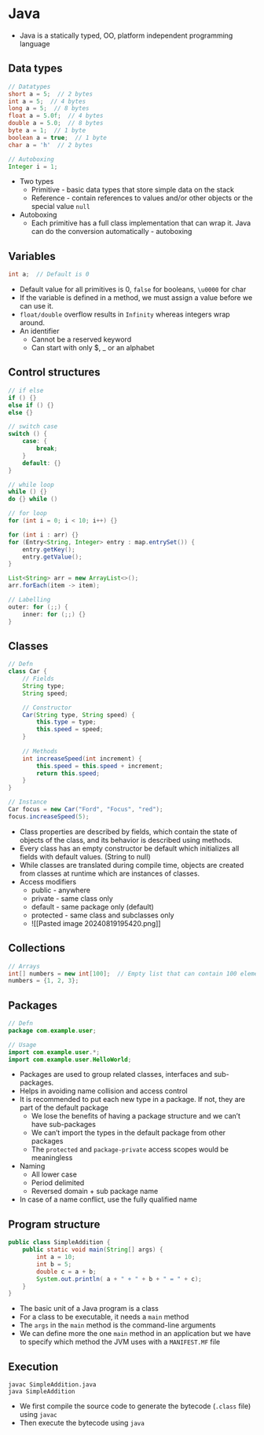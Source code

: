# Java

- Java is a statically typed, OO, platform independent programming language

## Data types

```java
// Datatypes
short a = 5;  // 2 bytes
int a = 5;  // 4 bytes
long a = 5;  // 8 bytes
float a = 5.0f;  // 4 bytes
double a = 5.0;  // 8 bytes
byte a = 1;  // 1 byte
boolean a = true;  // 1 byte
char a = 'h'  // 2 bytes

// Autoboxing
Integer i = 1;
```

- Two types
	- Primitive - basic data types that store simple data on the stack
	- Reference - contain references to values and/or other objects or the special value `null`
- Autoboxing
	- Each primitive has a full class implementation that can wrap it. Java can do the conversion automatically - autoboxing

## Variables

```java
int a;  // Default is 0
```

- Default value for all primitives is 0, `false` for booleans, `\u0000` for char
- If the variable is defined in a method, we must assign a value before we can use it.
- `float/double` overflow results in `Infinity` whereas integers wrap around.
- An identifier 
	- Cannot be a reserved keyword
	- Can start with only $, _ or an alphabet

## Control structures

```java
// if else
if () {}
else if () {}
else {}

// switch case
switch () {
	case: {
		break;
	}
	default: {}
}

// while loop
while () {}
do {} while ()

// for loop
for (int i = 0; i < 10; i++) {}

for (int i : arr) {}
for (Entry<String, Integer> entry : map.entrySet()) {
    entry.getKey();
    entry.getValue();
}

List<String> arr = new ArrayList<>();
arr.forEach(item -> item);

// Labelling
outer: for (;;) {
	inner: for (;;) {}
}
```

## Classes

```java
// Defn
class Car {
    // Fields
    String type;
    String speed;

    // Constructor
    Car(String type, String speed) {
        this.type = type;
        this.speed = speed;
    }
    
    // Methods
    int increaseSpeed(int increment) {
        this.speed = this.speed + increment;
        return this.speed;
    }
}

// Instance
Car focus = new Car("Ford", "Focus", "red");
focus.increaseSpeed(5);
```

- Class properties are described by fields, which contain the state of objects of the class, and its behavior is described using methods.
- Every class has an empty constructor be default which initializes all fields with default values. (String to null)
- While classes are translated during compile time, objects are created from classes at runtime which are instances of classes.
- Access modifiers
	- public - anywhere
	- private - same class only
	- default - same package only (default)
	- protected - same class and subclasses only
	- ![[Pasted image 20240819195420.png]]

## Collections

```java
// Arrays
int[] numbers = new int[100];  // Empty list that can contain 100 elements
numbers = {1, 2, 3};
```

## Packages

```java
// Defn
package com.example.user;

// Usage
import com.example.user.*;
import com.example.user.HelloWorld;
```

- Packages are used to group related classes, interfaces and sub-packages.
- Helps in avoiding name collision and access control
- It is recommended to put each new type in a package. If not, they are part of the default package
	- We lose the benefits of having a package structure and we can’t have sub-packages
	- We can’t import the types in the default package from other packages
	- The `protected` and `package-private` access scopes would be meaningless
- Naming
	- All lower case
	- Period delimited
	- Reversed domain + sub package name
- In case of a name conflict, use the fully qualified name

## Program structure

```java
public class SimpleAddition {
    public static void main(String[] args) {
        int a = 10;
        int b = 5;
        double c = a + b;
        System.out.println( a + " + " + b + " = " + c);
    }
}
```

- The basic unit of a Java program is a class
- For a class to be executable, it needs a `main` method
- The `args` in the `main` method is the command-line arguments
- We can define more the one `main` method in an application but we have to specify which method the JVM uses with a `MANIFEST.MF` file

## Execution

```shell
javac SimpleAddition.java
java SimpleAddition
```

- We first compile the source code to generate the bytecode (`.class` file) using `javac`
- Then execute the bytecode using `java`